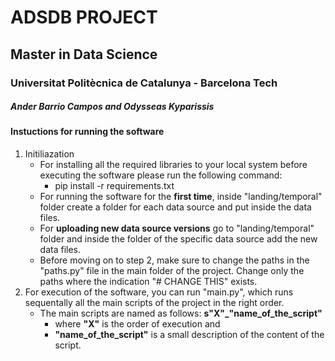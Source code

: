 # ADSDB PROJECT
## Master in Data Science
### Universitat Politècnica de Catalunya - Barcelona Tech
##### Ander Barrio Campos and Odysseas Kyparissis

#### Instuctions for running the software


1. Initiliazation
    - For installing all the required libraries to your local system before executing the software please run the following command:
        - pip install -r requirements.txt
    - For running the software for the **first time**, inside "landing/temporal" folder create a folder for each data source and put inside the data files.
    - For **uploading new data source versions** go to "landing/temporal" folder and inside the folder of the specific data source add the new data files.
    - Before moving on to step 2, make sure to change the paths in the "paths.py" file in the main folder of the project. Change only the paths where the indication "# CHANGE THIS" exists.
2. For execution of the software, you can run "main.py", which runs sequentally all the main scripts of the project in the right order.
    - The main scripts are named as follows: **s"X"_"name_of_the_script"**
        - where **"X"** is the order of execution and 
        - **"name_of_the_script"** is a small description of the content of the script.
